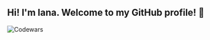 ## Hi! I'm Iana. Welcome to my GitHub profile! 👋

![Codewars](https://img.shields.io/badge/Codewars-7kyu%20|%84-red?logo=codewars&logoColor=white)

<!--
**ianabarkhatova/ianabarkhatova** is a ✨ _special_ ✨ repository because its `README.md` (this file) appears on your GitHub profile.

Here are some ideas to get you started:

- 🔭 I’m currently working on ...
- 🌱 I’m currently learning ...
- 👯 I’m looking to collaborate on ...
- 🤔 I’m looking for help with ...
- 💬 Ask me about ...
- 📫 How to reach me: ...
- 😄 Pronouns: ...
- ⚡ Fun fact: ...
-->
